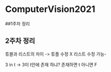 # ComputerVision2021

##1주차 정리

## 2주차 정리
튜블과 리스트의 차이 -> 튜플 수정 X 리스트 수정 가능-

3 in t -> 3이 t안에 존재 하냐?  존재하면 t 아니면 F


